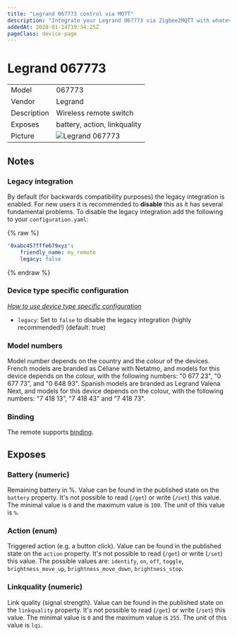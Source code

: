 ```yaml
---
title: "Legrand 067773 control via MQTT"
description: "Integrate your Legrand 067773 via Zigbee2MQTT with whatever smart home infrastructure you are using without the vendors bridge or gateway."
addedAt: 2020-01-14T19:34:25Z
pageClass: device-page
---
```


<!-- !!!! -->
<!-- ATTENTION: This file is auto-generated through docgen! -->
<!-- You can only edit the "Notes"-Section between the two comment lines "Notes BEGIN" and "Notes END". -->
<!-- Do not use h1 or h2 heading within "## Notes"-Section. -->
<!-- !!!! -->

# Legrand 067773

|     |     |
|-----|-----|
| Model | 067773  |
| Vendor  | Legrand  |
| Description | Wireless remote switch |
| Exposes | battery, action, linkquality |
| Picture | ![Legrand 067773](https://psi-4ward.github.io/zigbee2mqtt.io/images/devices/067773.jpg) |


<!-- Notes BEGIN: You can edit here. Add "## Notes" headline if not already present. -->
## Notes


### Legacy integration
By default (for backwards compatibility purposes) the legacy integration is enabled.
For new users it is recommended to **disable** this as it has several fundamental problems.
To disable the legacy integration add the following to your `configuration.yaml`:

{% raw %}
```yaml
'0xabc457fffe679xyz':
    friendly_name: my_remote
    legacy: false
```
{% endraw %}

### Device type specific configuration
*[How to use device type specific configuration](../guide/configuration/devices-groups.md#specific-device-options)*

* `legacy`: Set to `false` to disable the legacy integration (highly recommended!) (default: true)


### Model numbers
Model number depends on the country and the colour of the devices.
French models are branded as Céliane with Netatmo, and models for this device depends on the colour, with the following numbers: "0 677 23", "0 677 73", and "0 648 93".
Spanish models are branded as Legrand Valena Next, and models for this device depends on the colour, with the following numbers: "7 418 13", "7 418 43" and "7 418 73".

### Binding
The remote supports [binding](../guide/usage/binding.md).
<!-- Notes END: Do not edit below this line -->


## Exposes

### Battery (numeric)
Remaining battery in %.
Value can be found in the published state on the `battery` property.
It's not possible to read (`/get`) or write (`/set`) this value.
The minimal value is `0` and the maximum value is `100`.
The unit of this value is `%`.

### Action (enum)
Triggered action (e.g. a button click).
Value can be found in the published state on the `action` property.
It's not possible to read (`/get`) or write (`/set`) this value.
The possible values are: `identify`, `on`, `off`, `toggle`, `brightness_move_up`, `brightness_move_down`, `brightness_stop`.

### Linkquality (numeric)
Link quality (signal strength).
Value can be found in the published state on the `linkquality` property.
It's not possible to read (`/get`) or write (`/set`) this value.
The minimal value is `0` and the maximum value is `255`.
The unit of this value is `lqi`.


